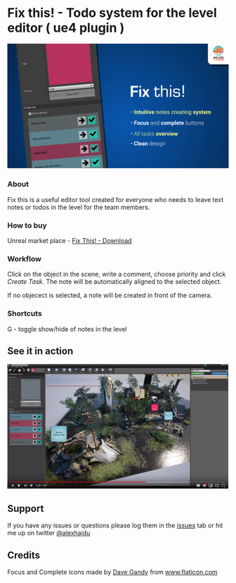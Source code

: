 # Fix this! - Todo system for the level editor ( ue4 plugin )

![fixthis](/Resources/ft2.png)

### About 

Fix this is a useful editor tool created for everyone who needs to leave text notes or todos in the level for the team members.

### How to buy

Unreal market place - [Fix This! - Download](https://www.unrealengine.com/marketplace/fix-this-todo-system-for-the-level-editor)

### Workflow

Click on the object in the scene, write a comment, choose priority and click *Create Task*. The note will be automatically aligned to the selected object. 

If no objecect is selected, a note will be created in front of the camera.

### Shortcuts
G - toggle show/hide of notes in the level

## See it in action
[![youtube tutorial](/Resources/ft_youtube.png)](https://youtu.be/5OI5-ibnpgU 
"YouTube")

## Support

If you have any issues or questions please log them in the [issues](https://github.com/alexhajdu/fix_this/issues) tab or hit me up on twitter [@alexhajdu](https://twitter.com/alexhajdu)

## Credits
Focus and Complete icons made by [Dave Gandy](https://www.flaticon.com/authors/dave-gandy) from www.flaticon.com 


